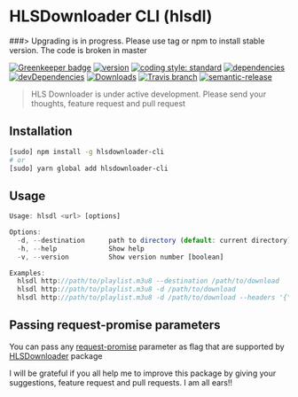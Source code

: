 # HLSDownloader CLI (hlsdl)

###> Upgrading is in progress. Please use tag or npm to install stable version. The code is broken in master

[![Greenkeeper badge](https://badges.greenkeeper.io/nmrony/hlsdownloader-cli.svg)](https://greenkeeper.io/)
[![version][npm-version]][npm-url] [![coding style: standard][standard-svg]][standard-site] [![dependencies][npm-dependencies]][dep-status] [![devDependencies][npm-dev-dependencies]][devdep-status] [![Downloads][npm-total-downloads]][npm-url] [![Travis branch](https://img.shields.io/travis/nmrony/hlsdownloader-cli/master.svg?style=flat-square)](https://travis-ci.org/nmrony/hlsdownloader-cli)
[![semantic-release][semvarbadge]][npm-url]

> HLS Downloader is under active development. Please send your thoughts, feature request and pull request

## Installation

```sh
[sudo] npm install -g hlsdownloader-cli
# or
[sudo] yarn global add hlsdownloader-cli
```

## Usage

```js
Usage: hlsdl <url> [options]

Options:
  -d, --destination      path to directory (default: current directory)
  -h, --help             Show help
  -v, --version          Show version number [boolean]

Examples:
  hlsdl http://path/to/playlist.m3u8 --destination /path/to/download
  hlsdl http://path/to/playlist.m3u8 -d /path/to/download
  hlsdl http://path/to/playlist.m3u8 -d /path/to/download --headers '{"X-Powered-By": "Yay!!"}'
```

## Passing **request-promise** parameters

You can pass any [request-promise](https://github.com/request/request-promise) parameter as flag that are supported by
[HLSDownloader](https://github.com/nmrony/hlsdownloader) package

I will be grateful if you all help me to improve this package by giving your suggestions, feature request and
pull requests. I am all ears!!

[npm-badge]: https://nodei.co/npm/hlsdownloader-cli.png?compact=true
[npm-version]: https://img.shields.io/npm/v/hlsdownloader-cli.svg?style=flat-square
[npm-dependencies]: https://img.shields.io/david/nmrony/hlsdownloader-cli.svg?style=flat-square
[npm-dev-dependencies]: https://img.shields.io/david/dev/nmrony/hlsdownloader-cli.svg?style=flat-square
[npm-total-downloads]: https://img.shields.io/npm/dm/hlsdownloader-cli.svg?style=flat-square
[npm-url]: https://www.npmjs.com/package/hlsdownloader-cli
[dep-status]: https://david-dm.org/nmrony/hlsdownloader-cli#info=dependencies&view=table
[devdep-status]: https://david-dm.org/nmrony/hlsdownloader-cli#info=devDependencies&view=table
[standard-svg]: https://img.shields.io/badge/code%20style-standard-brightgreen.svg
[standard-site]: http://standardjs.com
[semvarbadge]: https://img.shields.io/badge/%20%20%F0%9F%93%A6%F0%9F%9A%80-semantic--release-e10079.svg
